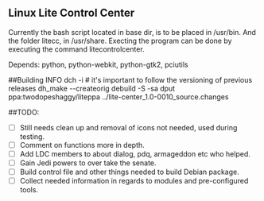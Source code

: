 ## Linux Lite Control Center

Currently the bash script located in base dir, is to be placed in /usr/bin.
And the folder litecc, in /usr/share.
Execting the program can be done by executing the command litecontrolcenter.

Depends: python, python-webkit, python-gtk2, pciutils

##Building INFO
dch -i # it's important to follow the versioning of previous releases
dh_make --createorig
debuild -S -sa
dput ppa:twodopeshaggy/liteppa ../lite-center_1.0-0010_source.changes 

##TODO:
- [ ] Still needs clean up and removal of icons not needed, used during testing.
- [ ] Comment on functions more in depth.
- [ ] Add LDC members to about dialog, pdq, armageddon etc who helped.
- [ ] Gain Jedi powers to over take the senate.
- [ ] Build control file and other things needed to build Debian package.
- [ ] Collect needed information in regards to modules and pre-configured tools.
